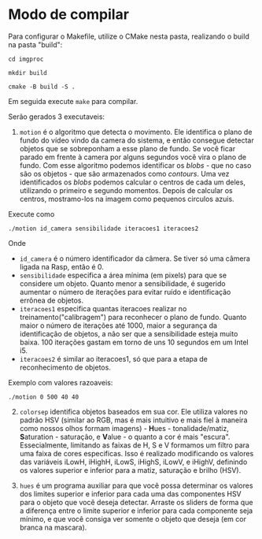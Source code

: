 # Modo de compilar
Para configurar o Makefile, utilize o CMake nesta pasta, realizando o build na pasta "build":

`cd imgproc`

`mkdir build`

`cmake -B build -S .`

Em seguida execute `make` para compilar.

Serão gerados 3 executaveis:
1. `motion` é o algoritmo que detecta o movimento. Ele identifica o plano de fundo do vídeo vindo da camera do sistema, e então consegue detectar objetos que se sobreponham a esse plano de fundo. Se você ficar parado em frente à camera por alguns segundos você vira o plano de fundo. Com esse algoritmo podemos identificar os *blobs* - que no caso são os objetos - que são armazenados como *contours*. Uma vez identificados os *blobs* podemos calcular o centros de cada um deles, utilizando o primeiro e segundo momentos. Depois de calcular os centros, mostramo-los na imagem como pequenos circulos azuis.

Execute como

`./motion id_camera sensibilidade iteracoes1 iteracoes2`

Onde

* `id_camera` é o número identificador da câmera. Se tiver só uma câmera ligada na Rasp, então é 0.
* `sensibilidade` especifica a área mínima (em pixels) para que se considere um objeto. Quanto menor a sensibilidade, é sugerido aumentar o número de iterações para evitar ruído e identificação errônea de objetos.
* `iteracoes1` especifica quantas iteracoes realizar no treinamento("calibragem") para reconhecer o plano de fundo. Quanto maior o número de iterações até 1000, maior a segurança da identificação de objetos, a não ser que a sensibilidade esteja muito baixa. 100 iterações gastam em torno de uns 10 segundos em um Intel i5.
* `iteracoes2` é similar ao iteracoes1, só que para a etapa de reconhecimento de objetos.

Exemplo com valores razoaveis:

`./motion 0 500 40 40`

2. `colorsep` identifica objetos baseados em sua cor. Ele utiliza valores no padrão HSV (similar ao RGB, mas é mais intuitivo e mais fiel à maneira como nossos olhos formam imagens) - **H**ues - tonalidade/matiz, **S**aturation - saturação, e **V**alue - o quanto a cor é mais "escura". Essecialmente, limitando as faixas de H, S e V formamos um filtro para uma faixa de cores especificas. Isso é realizado modificando os valores das variáveis iLowH, iHighH, iLowS, iHighS, iLowV, e iHighV, definindo os valores superior e inferior para a matiz, saturação e brilho (HSV).

3. `hues` é um programa auxiliar para que você possa determinar os valores dos limites superior e inferior para cada uma das componentes HSV para o objeto que você deseja detectar. Arraste os sliders de forma que a diferença entre o limite superior e inferior para cada componente seja mínimo, e que você consiga ver somente o objeto que deseja (em cor branca na mascara).
